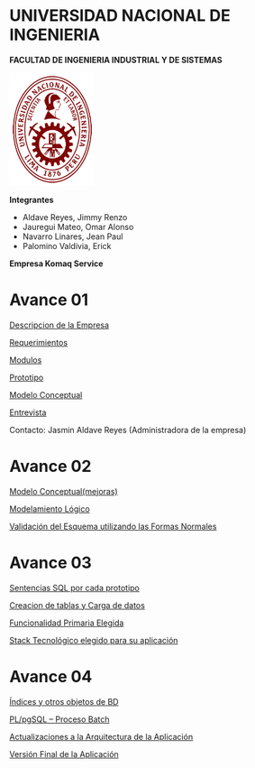 # UNIVERSIDAD NACIONAL DE INGENIERIA
**FACULTAD DE INGENIERIA INDUSTRIAL Y DE SISTEMAS**

<img src="https://github.com/RenzoAr10/DBD-KomaqService/blob/main/Documentacion%20de%20Soporte/logoUni.png" alt="Texto alternativo" width="150" height="200">

**Integrantes**

- Aldave Reyes, Jimmy Renzo
- Jauregui Mateo, Omar Alonso
- Navarro Linares, Jean Paul
- Palomino Valdivia, Erick

**Empresa Komaq Service**

# Avance 01

[Descripcion de la Empresa](./Informe/01DescripcionEmpresa.md)

[Requerimientos](./Informe/02Requerimientos.md)

[Modulos](./Informe/03Modulos.md)

[Prototipo](./Informe/04Prototipo.md)

[Modelo Conceptual](./Informe/05ModeloConceptual.md)

[Entrevista](https://youtu.be/EyXzugSsWqU)

Contacto: Jasmin Aldave Reyes (Administradora de la empresa)

# Avance  02

[Modelo Conceptual(mejoras)](./Informe/05ModeloConceptual.md)

[Modelamiento Lógico](./Informe/06ModeloRelacional.md)

[Validación del Esquema utilizando las Formas Normales](./Informe/07FormasNormales.md)

# Avance  03

[Sentencias SQL por cada prototipo](Informe/QueryPrototipos/QuerysPrincipales.md)

[Creacion de tablas y Carga de datos](Informe/CreacionDeTablas000.md)

[Funcionalidad Primaria Elegida](Informe/QueryPrototipos/FuncionalidadPrimariaPorCadaModulo.md)

[Stack Tecnológico elegido para su aplicación](https://github.com/RenzoAr10/DBD-KomaqService/blob/main/Documentacion%20de%20Soporte/ArquitecturaSoftware.png)

# Avance  04

[Índices y otros objetos de BD ]()

[PL/pgSQL – Proceso Batch ]()

[Actualizaciones a la Arquitectura de la Aplicación ]()

[Versión Final de la Aplicación ]()

